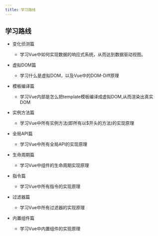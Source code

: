 ```yaml
---
title: 学习路线
---
```


## 学习路线
* 变化侦测篇
  * 学习Vue中如何实现数据的响应式系统，从而达到数据驱动视图。

* 虚拟DOM篇
  * 学习什么是虚拟DOM，以及Vue中的DOM-Diff原理

* 模板编译篇
  * 学习Vue内部是怎么把template模板编译成虚拟DOM,从而渲染出真实DOM

* 实例方法篇
  * 学习Vue中所有实例方法(即所有以$开头的方法)的实现原理

* 全局API篇
  * 学习Vue中所有全局API的实现原理

* 生命周期篇
  * 学习Vue中组件的生命周期实现原理

* 指令篇
  * 学习Vue中所有指令的实现原理

* 过滤器篇
  * 学习Vue中所有过滤器的实现原理

* 内置组件篇
  * 学习Vue中内置组件的实现原理

